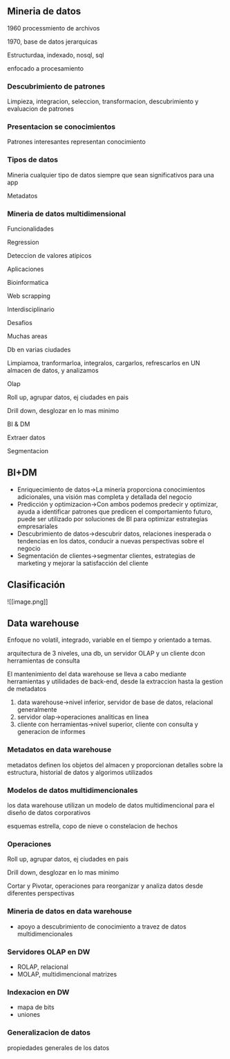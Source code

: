   

## Mineria de datos

1960 processmiento de archivos

1970, base de datos jerarquicas

Estructurdaa, indexado, nosql, sql

enfocado a procesamiento

### Descubrimiento de patrones

Limpieza, integracion, seleccion, transformacion, descubrimiento y evaluacion de patrones

### Presentacion se conocimientos

Patrones interesantes representan conocimiento

### Tipos de datos

Mineria cualquier tipo de datos siempre que sean significativos para una app

Metadatos

### Mineria de datos multidimensional

Funcionalidades

Regression

Deteccion de valores atipicos

  

Aplicaciones

Bioinformatica

Web scrapping

  

Interdisciplinario

  

Desafios

Muchas areas

  

  

Db en varias ciudades

Limpiamoa, tranformarloa, integralos, cargarlos, refrescarlos en UN almacen de datos, y analizamos

  

Olap

Roll up, agrupar datos, ej ciudades en pais

Drill down, desglozar en lo mas minimo

  

BI & DM

Extraer datos

  

  

Segmentacion

  

## BI+DM

- Enriquecimiento de datos→La minería proporciona conocimientos adicionales, una visión mas completa y detallada del negocio
- Predicción y optimizacion→Con ambos podemos predecir y optimizar, ayuda a identificar patrones que predicen el comportamiento futuro, puede ser utilizado por soluciones de BI para optimizar estrategias empresariales
- Descubrimiento de datos→descubrir datos, relaciones inesperada o tendencias en los datos, conducir a nuevas perspectivas sobre el negocio
- Segmentación de clientes→segmentar clientes, estrategias de marketing y mejorar la satisfacción del cliente

## Clasificación

![[image.png]]

## Data warehouse

Enfoque no volatil, integrado, variable en el tiempo y orientado a temas.

arquitectura de 3 niveles, una db, un servidor OLAP y un cliente dcon herramientas de consulta

El mantenimiento del data warehouse se lleva a cabo mediante herramientas y utilidades de back-end, desde la extraccion hasta la gestion de metadatos

1. data warehouse→nivel inferior, servidor de base de datos, relacional generalmente
2. servidor olap→operaciones analiticas en linea
3. cliente con herramientas→nivel superior, cliente con consulta y generacion de informes

### Metadatos en data warehouse

metadatos definen los objetos del almacen y proporcionan detalles sobre la estructura, historial de datos y algorimos utilizados

### Modelos de datos multidimencionales

los data warehouse utilizan un modelo de datos multidimencional para el diseño de datos corporativos

esquemas estrella, copo de nieve o constelacion de hechos

### Operaciones

Roll up, agrupar datos, ej ciudades en pais

Drill down, desglozar en lo mas minimo

Cortar y Pivotar, operaciones para reorganizar y analiza datos desde diferentes perspectivas

### Mineria de datos en data warehouse

- apoyo a descubrimiento de conocimiento a travez de datos multidimencionales

### Servidores OLAP en DW

- ROLAP, relacional
- MOLAP, multidimencional matrizes

### Indexacion en DW

- mapa de bits
- uniones

### Generalizacion de datos

propiedades generales de los datos